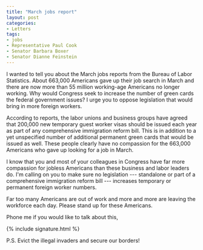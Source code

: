 ```yaml
---
title: "March jobs report"
layout: post
categories:
- Letters
tags:
- jobs
- Representative Paul Cook
- Senator Barbara Boxer
- Senator Dianne Feinstein
---
```


I wanted to tell you about the March jobs reports from the Bureau of Labor Statistics. About 663,000 Americans gave up their job search in March and there are now more than 55 million working-age Americans no longer working. Why would Congress seek to increase the number of green cards the federal government issues? I urge you to oppose legislation that would bring in more foreign workers.  
  
According to reports, the labor unions and business groups have agreed that 200,000 new temporary guest worker visas should be issued each year as part of any comprehensive immigration reform bill. This is in addition to a yet unspecified number of additional permanent green cards that would be issued as well. These people clearly have no compassion for the 663,000 Americans who gave up looking for a job in March.

I know that you and most of your colleagues in Congress have far more compassion for jobless Americans than these business and labor leaders do. I'm calling on you to make sure no legislation --- standalone or part of a comprehensive immigration reform bill --- increases temporary or permanent foreign worker numbers.

Far too many Americans are out of work and more and more are leaving the workforce each day. Please stand up for these Americans.

Phone me if you would like to talk about this,

{% include signature.html %}

P.S. Evict the illegal invaders and secure our borders!